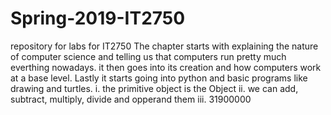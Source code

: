 # Spring-2019-IT2750
repository for labs for IT2750
The chapter starts with explaining the nature of computer science and telling us that computers run pretty much everthing nowadays. it then goes into its creation and how computers work at a base level. Lastly it starts going into python and basic programs like drawing and turtles.
i. the primitive object is the Object
ii. we can add, subtract, multiply, divide and opperand them
iii. 31900000
